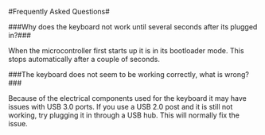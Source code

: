 #Frequently Asked Questions#

###Why does the keyboard not work until several seconds after its plugged in?###

When the microcontroller first starts up it is in its bootloader mode. This stops automatically after a couple of seconds.

###The keyboard does not seem to be working correctly, what is wrong?###

Because of the electrical components used for the keyboard it may have issues with USB 3.0 ports. If you use a USB 2.0 post and it is still not working, try plugging it in through a USB hub. This will normally fix the issue.
